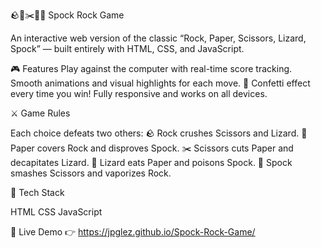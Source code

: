 🪨🧻✂️🦎🖖 Spock Rock Game

An interactive web version of the classic “Rock, Paper, Scissors, Lizard, Spock” — built entirely with HTML, CSS, and JavaScript.

🎮 Features
Play against the computer with real-time score tracking.
Smooth animations and visual highlights for each move.
🎊 Confetti effect every time you win!
Fully responsive and works on all devices.

⚔️ Game Rules

Each choice defeats two others:
🪨 Rock crushes Scissors and Lizard.
🧻 Paper covers Rock and disproves Spock.
✂️ Scissors cuts Paper and decapitates Lizard.
🦎 Lizard eats Paper and poisons Spock.
🖖 Spock smashes Scissors and vaporizes Rock.

🧠 Tech Stack

HTML
CSS
JavaScript

🚀 Live Demo
👉 https://jpglez.github.io/Spock-Rock-Game/

